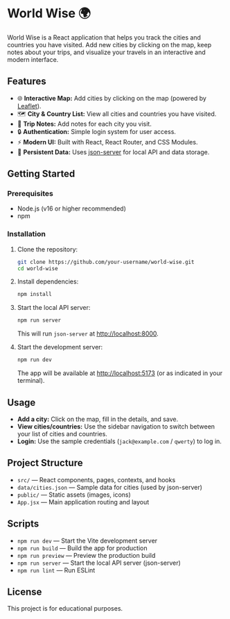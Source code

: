 # World Wise 🌍

World Wise is a React application that helps you track the cities and countries you have visited. Add new cities by clicking on the map, keep notes about your trips, and visualize your travels in an interactive and modern interface.

## Features

- 🌐 **Interactive Map:** Add cities by clicking on the map (powered by [Leaflet](https://leafletjs.com/)).
- 🗺️ **City & Country List:** View all cities and countries you have visited.
- 📝 **Trip Notes:** Add notes for each city you visit.
- 🔒 **Authentication:** Simple login system for user access.
- ⚡ **Modern UI:** Built with React, React Router, and CSS Modules.
- 💾 **Persistent Data:** Uses [json-server](https://github.com/typicode/json-server) for local API and data storage.

## Getting Started

### Prerequisites

- Node.js (v16 or higher recommended)
- npm

### Installation

1. Clone the repository:
   ```sh
   git clone https://github.com/your-username/world-wise.git
   cd world-wise
   ```

2. Install dependencies:
   ```sh
   npm install
   ```

3. Start the local API server:
   ```sh
   npm run server
   ```
   This will run `json-server` at [http://localhost:8000](http://localhost:8000).

4. Start the development server:
   ```sh
   npm run dev
   ```
   The app will be available at [http://localhost:5173](http://localhost:5173) (or as indicated in your terminal).

## Usage

- **Add a city:** Click on the map, fill in the details, and save.
- **View cities/countries:** Use the sidebar navigation to switch between your list of cities and countries.
- **Login:** Use the sample credentials (`jack@example.com` / `qwerty`) to log in.

## Project Structure

- `src/` — React components, pages, contexts, and hooks
- `data/cities.json` — Sample data for cities (used by json-server)
- `public/` — Static assets (images, icons)
- `App.jsx` — Main application routing and layout

## Scripts

- `npm run dev` — Start the Vite development server
- `npm run build` — Build the app for production
- `npm run preview` — Preview the production build
- `npm run server` — Start the local API server (json-server)
- `npm run lint` — Run ESLint

## License

This project is for educational purposes.
